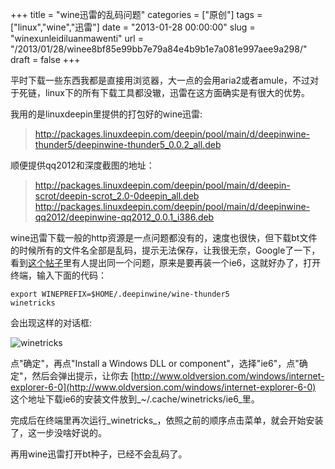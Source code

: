 +++
title = "wine迅雷的乱码问题"
categories = ["原创"]
tags = ["linux","wine","迅雷"]
date = "2013-01-28 00:00:00"
slug = "winexunleidiluanmawenti"
url = "/2013/01/28/winee8bf85e99bb7e79a84e4b9b1e7a081e997aee9a298/"
draft = false
+++

平时下载一些东西我都是直接用浏览器，大一点的会用aria2或者amule，不过对于死链，linux下的所有下载工具都没辙，迅雷在这方面确实是有很大的优势。

我用的是linuxdeepin里提供的打包好的wine迅雷:

> http://packages.linuxdeepin.com/deepin/pool/main/d/deepinwine-thunder5/deepinwine-thunder5_0.0.2_all.deb

顺便提供qq2012和深度截图的地址：

> http://packages.linuxdeepin.com/deepin/pool/main/d/deepin-scrot/deepin-scrot_2.0-0deepin_all.deb  
> http://packages.linuxdeepin.com/deepin/pool/main/d/deepinwine-qq2012/deepinwine-qq2012_0.0.1_i386.deb

wine迅雷下载一般的http资源是一点问题都没有的，速度也很快，但下载bt文件的时候所有的文件名全部是乱码，提示无法保存，让我很无奈，Google了一下，看到[这个帖子](http://forum.ubuntu.org.cn/viewtopic.php?f=121&t=313896)里有人提出同一个问题，原来是要再装一个ie6，这就好办了，打开终端，输入下面的代码：
    
    export WINEPREFIX=$HOME/.deepinwine/wine-thunder5
    winetricks

会出现这样的对话框:

![winetricks](http://www.jiazhoulvke.com/wp-content/uploads/2013/01/Winetricks.png)

点"确定"，再点"Install a Windows DLL or component"，选择"ie6"，点"确定"，然后会弹出提示，让你去 [http://www.oldversion.com/windows/internet-explorer-6-0](http://www.oldversion.com/windows/internet-explorer-6-0) 这个地址下载ie6的安装文件放到_~/.cache/winetricks/ie6_里。

完成后在终端里再次运行_winetricks_，依照之前的顺序点击菜单，就会开始安装了，这一步没啥好说的。

再用wine迅雷打开bt种子，已经不会乱码了。